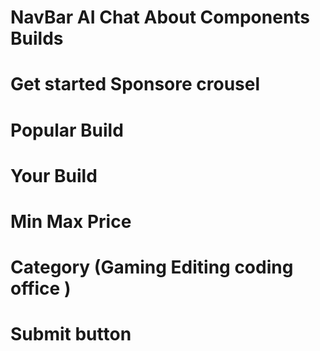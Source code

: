 
# NavBar AI Chat About Components Builds
# Get started Sponsore crousel
# Popular Build
# Your Build
# Min Max Price
# Category (Gaming Editing coding office )
# Submit button

